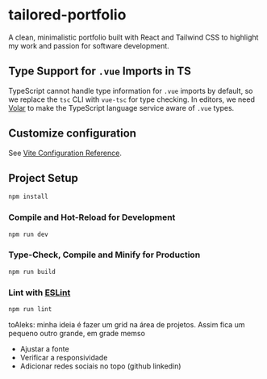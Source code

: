 # tailored-portfolio

A clean, minimalistic portfolio built with React and Tailwind CSS to highlight my work and passion for software development.

## Type Support for `.vue` Imports in TS

TypeScript cannot handle type information for `.vue` imports by default, so we replace the `tsc` CLI with `vue-tsc` for type checking. In editors, we need [Volar](https://marketplace.visualstudio.com/items?itemName=Vue.volar) to make the TypeScript language service aware of `.vue` types.

## Customize configuration

See [Vite Configuration Reference](https://vite.dev/config/).

## Project Setup

```sh
npm install
```

### Compile and Hot-Reload for Development

```sh
npm run dev
```

### Type-Check, Compile and Minify for Production

```sh
npm run build
```

### Lint with [ESLint](https://eslint.org/)

```sh
npm run lint
```

toAleks: minha ideia é fazer um grid na área de projetos. Assim fica um pequeno outro grande, em grade memso

- Ajustar a fonte
- Verificar a responsividade
- Adicionar redes sociais no topo (github linkedin)

